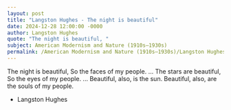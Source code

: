 ```yaml
---
layout: post
title: "Langston Hughes - The night is beautiful"
date: 2024-12-28 12:00:00 -0000
author: Langston Hughes
quote: "The night is beautiful, "
subject: American Modernism and Nature (1910s–1930s)
permalink: /American Modernism and Nature (1910s–1930s)/Langston Hughes/Langston Hughes - The night is beautiful
---
```


The night is beautiful, 
So the faces of my people.
...
The stars are beautiful, 
So the eyes of my people.
...
Beautiful, also, is the sun. 
Beautiful, also, are the souls of my people.

- Langston Hughes
